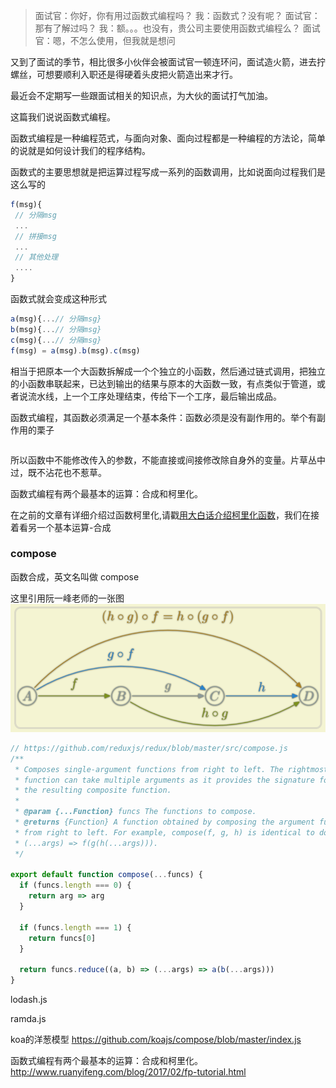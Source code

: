> 面试官：你好，你有用过函数式编程吗？
  我：函数式？没有呢？
  面试官：那有了解过吗？
  我：额。。。也没有，贵公司主要使用函数式编程么？
  面试官：嗯，不怎么使用，但我就是想问

又到了面试的季节，相比很多小伙伴会被面试官一顿连环问，面试造火箭，进去拧螺丝，可想要顺利入职还是得硬着头皮把火箭造出来才行。

最近会不定期写一些跟面试相关的知识点，为大伙的面试打气加油。

这篇我们说说函数式编程。

函数式编程是一种编程范式，与面向对象、面向过程都是一种编程的方法论，简单的说就是如何设计我们的程序结构。

函数式的主要思想就是把运算过程写成一系列的函数调用，比如说面向过程我们是这么写的

```javascript
f(msg){
 // 分隔msg
 ...
 // 拼接msg
 ...
 // 其他处理
 ....
}
```

函数式就会变成这种形式

```javascript
a(msg){...// 分隔msg}
b(msg){...// 分隔msg}
c(msg){...// 分隔msg}
f(msg) = a(msg).b(msg).c(msg)
```

相当于把原本一个大函数拆解成一个个独立的小函数，然后通过链式调用，把独立的小函数串联起来，已达到输出的结果与原本的大函数一致，有点类似于管道，或者说流水线，上一个工序处理结束，传给下一个工序，最后输出成品。

函数式编程，其函数必须满足一个基本条件：函数必须是没有副作用的。举个有副作用的栗子
```
```
所以函数中不能修改传入的参数，不能直接或间接修改除自身外的变量。片草丛中过，既不沾花也不惹草。

函数式编程有两个最基本的运算：合成和柯里化。

在之前的文章有详细介绍过函数柯里化,请戳[用大白话介绍柯里化函数](https://juejin.im/post/5cb30832e51d456e8240dcbd)，我们在接着看另一个基本运算-合成

### compose
函数合成，英文名叫做 compose

这里引用阮一峰老师的一张图
![line](./image/func/line.png)


```javascript
// https://github.com/reduxjs/redux/blob/master/src/compose.js
/**
 * Composes single-argument functions from right to left. The rightmost
 * function can take multiple arguments as it provides the signature for
 * the resulting composite function.
 *
 * @param {...Function} funcs The functions to compose.
 * @returns {Function} A function obtained by composing the argument functions
 * from right to left. For example, compose(f, g, h) is identical to doing
 * (...args) => f(g(h(...args))).
 */

export default function compose(...funcs) {
  if (funcs.length === 0) {
    return arg => arg
  }

  if (funcs.length === 1) {
    return funcs[0]
  }

  return funcs.reduce((a, b) => (...args) => a(b(...args)))
}
```

lodash.js

ramda.js

koa的洋葱模型 
https://github.com/koajs/compose/blob/master/index.js

函数式编程有两个最基本的运算：合成和柯里化。  http://www.ruanyifeng.com/blog/2017/02/fp-tutorial.html